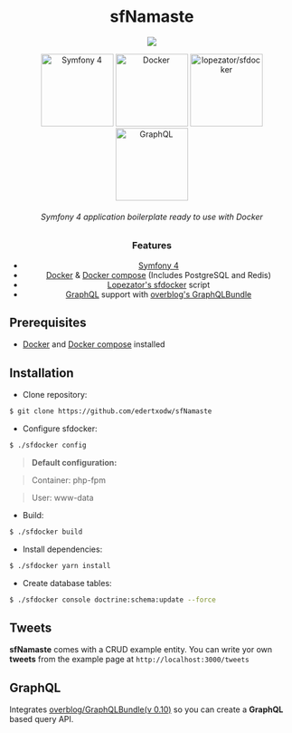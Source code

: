 <h1 align="center">sfNamaste</h1>
<p align="center">
<img src="https://cdn0.iconfinder.com/data/icons/sports-android-l-lollipop-icon-pack/24/floating_guru-256.png" />
</p>

<p align="center">
    <img src="http://4.bp.blogspot.com/-8SkMq_RvLAk/UAQPXDdlETI/AAAAAAAAA7k/XlM-IcFMF2I/s1600/symfony-logo.png" width="128" height="128" alt="Symfony 4"></img>
    <img src="https://www.docker.com/sites/default/files/Whale%20Logo332_5.png" width="128" height="128" alt="Docker"></img>
    <img src="https://avatars1.githubusercontent.com/u/5780637?s=400&v=4" width="128" height="128" alt="lopezator/sfdocker"></img>
    <img src="https://blog.savoirfairelinux.com/fr-ca/wp-content/uploads/2017/10/VQLBJ0TR_200x200.png" width="128" height="128" alt="GraphQL"></img>
<p>

<h6 align="center">Symfony 4 application boilerplate ready to use with Docker</h6>

<h3 align="center">Features</h3>

<ul align="center">
    <li><a href="https://symfony.com">Symfony 4</a></li>
    <li><a href="https://www.docker.com/">Docker</a> & <a href="https://docs.docker.com/compose/">Docker compose</a> (Includes PostgreSQL and Redis)</li>
    <li><a href="https://github.com/lopezator/sfdocker">Lopezator's sfdocker</a> script</li>
    <li><a href="http://graphql.org/">GraphQL</a> support with <a href="https://github.com/overblog/GraphQLBundle">overblog's GraphQLBundle</a></li>
</ul>

## Prerequisites
- [Docker](https://www.docker.com/) and [Docker compose](https://docs.docker.com/compose/) installed

## Installation

- Clone repository:
```bash
$ git clone https://github.com/edertxodw/sfNamaste
```
- Configure sfdocker:
```bash
$ ./sfdocker config
```
> **Default configuration:**

> Container: php-fpm

> User: www-data
- Build:
```bash
$ ./sfdocker build
```
- Install dependencies:
```bash
$ ./sfdocker yarn install
```
- Create database tables:
```bash
$ ./sfdocker console doctrine:schema:update --force
```

## Tweets

**sfNamaste** comes with a CRUD example entity. You can write
yor own __tweets__ from the example page at `http://localhost:3000/tweets`

## GraphQL

Integrates [overblog/GraphQLBundle(v 0.10)](https://github.com/overblog/GraphQLBundle/tree/0.10)
so you can create a **GraphQL** based query API.